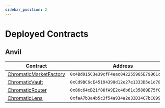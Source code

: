 ```yaml
---
sidebar_position: 2
---
```


# Deployed Contracts

## Anvil

| Contract                                                                                                               | Address                                      |
| ---------------------------------------------------------------------------------------------------------------------- | -------------------------------------------- |
| [ChromaticMarketFactory](https://github.com/chromatic-protocol/contracts/blob/main/contracts/core/ChromaticMarket.sol) | `0x4Bd915C3e39cfF4eac842255965E79061c38cACD` |
| [ChromaticVault](https://github.com/chromatic-protocol/contracts/blob/main/contracts/core/ChromaticVault.sol)          | `0xCd9BC6cE45194398d12e27e1333D5e1d783104dD` |
| [ChromaticRouter](https://github.com/chromatic-protocol/contracts/blob/main/contracts/periphery/ChromaticRouter.sol)   | `0x86c64cB21f88fA9E2c46b61c35889E75f08FDce1` |
| [ChromaticLens](https://github.com/chromatic-protocol/contracts/blob/main/contracts/periphery/ChromaticLens.sol)       | `0xfaA7b3a4b5c3f54a934a2e33D34C7bC099f96CCE` |

